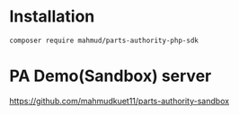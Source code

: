# Installation

`composer require mahmud/parts-authority-php-sdk`

# PA Demo(Sandbox) server

https://github.com/mahmudkuet11/parts-authority-sandbox